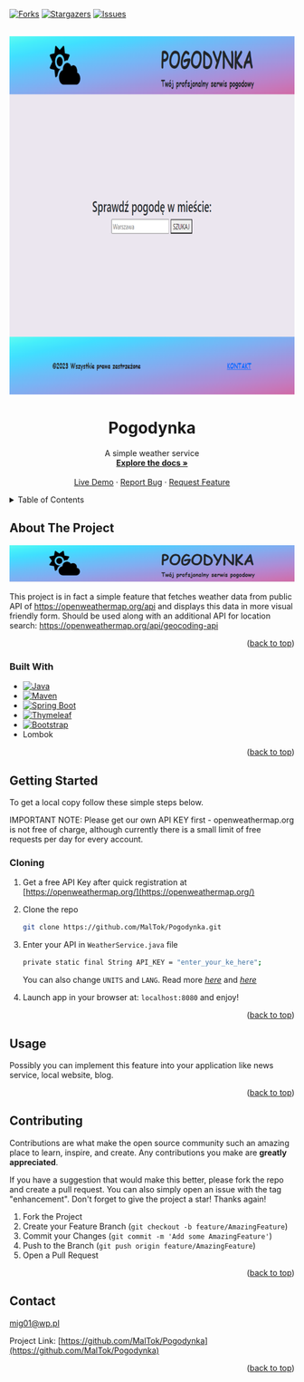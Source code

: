 <a name="readme-top"></a>

[![Forks][forks-shield]][forks-url]
[![Stargazers][stars-shield]][stars-url]
[![Issues][issues-shield]][issues-url]

<!-- PROJECT LOGO -->
<br />
<div style="text-align: center">
  <a href="https://github.com/MalTok/Pogodynka">
    <img src="images/logo.png" alt="Logo" width="800" height="632">
  </a>

<h1 style="text-align: center">Pogodynka</h1>

  <p>
    A simple weather service
<br />
    <a href="https://github.com/MalTok/Pogodynka"><strong>Explore the docs »</strong></a>
    <br />
    <br />
    <a href="https://youtu.be/_tduqGs1Pjc">Live Demo</a>
    ·
    <a href="https://github.com/MalTok/Pogodynka/issues">Report Bug</a>
    ·
    <a href="https://github.com/MalTok/Pogodynka/issues">Request Feature</a>
  </p>
</div>

<!-- TABLE OF CONTENTS -->
<details>
  <summary>Table of Contents</summary>
  <ol>
    <li>
      <a href="#about-the-project">About The Project</a>
      <ul>
        <li><a href="#built-with">Built With</a></li>
      </ul>
    </li>
    <li>
      <a href="#getting-started">Getting Started</a>
      <ul>
        <li><a href="#cloning">Cloning</a></li>
      </ul>
    </li>
    <li><a href="#usage">Usage</a></li>
    <li><a href="#contributing">Contributing</a></li>
    <li><a href="#contact">Contact</a></li>
  </ol>
</details>

<!-- ABOUT THE PROJECT -->

## About The Project

[![Product Name Screen Shot][product-screenshot]](https://github.com/MalTok/Pogodynka)

This project is in fact a simple feature that fetches weather data from public API of https://openweathermap.org/api and displays this data in more visual friendly form.
Should be used along with an additional API for location search: https://openweathermap.org/api/geocoding-api

<p style="text-align: right">(<a href="#readme-top">back to top</a>)</p>

### Built With

- [![Java][Java.com]][Java-url]
- [![Maven][Maven.apache.org]][Maven-url]
- [![Spring Boot][Spring.io]][Spring-url]
- [![Thymeleaf][Thymeleaf.org]][Thymeleaf-url]
- [![Bootstrap][Bootstrap.com]][Bootstrap-url]
- Lombok

<p style="text-align: right">(<a href="#readme-top">back to top</a>)</p>

<!-- GETTING STARTED -->

## Getting Started

To get a local copy follow these simple steps below.

IMPORTANT NOTE: Please get our own API KEY first - openweathermap.org is not free of charge, although currently there is a small limit of free requests per day for every account.

### Cloning

1. Get a free API Key after quick registration at [https://openweathermap.org/](https://openweathermap.org/)
2. Clone the repo
   ```sh
   git clone https://github.com/MalTok/Pogodynka.git
   ```
3. Enter your API in `WeatherService.java` file
   ```sh
   private static final String API_KEY = "enter_your_ke_here";
   ```
   You can also change `UNITS` and `LANG`. 
Read more [_here_](https://openweathermap.org/api/one-call-3#data) and [_here_](https://openweathermap.org/api/one-call-3#multi)

4. Launch app in your browser at: `localhost:8080` and enjoy!

<p style="text-align: right">(<a href="#readme-top">back to top</a>)</p>

<!-- USAGE EXAMPLES -->

## Usage

Possibly you can implement this feature into your application like news service, local website, blog.

<p style="text-align: right">(<a href="#readme-top">back to top</a>)</p>

<!-- CONTRIBUTING -->

## Contributing

Contributions are what make the open source community such an amazing place to learn, inspire, and create. Any contributions you make are **greatly appreciated**.

If you have a suggestion that would make this better, please fork the repo and create a pull request. You can also simply open an issue with the tag "enhancement".
Don't forget to give the project a star! Thanks again!

1. Fork the Project
2. Create your Feature Branch (`git checkout -b feature/AmazingFeature`)
3. Commit your Changes (`git commit -m 'Add some AmazingFeature'`)
4. Push to the Branch (`git push origin feature/AmazingFeature`)
5. Open a Pull Request

<p style="text-align: right">(<a href="#readme-top">back to top</a>)</p>

<!-- CONTACT -->

## Contact

mig01@wp.pl

Project Link: [https://github.com/MalTok/Pogodynka](https://github.com/MalTok/Pogodynka)

<p style="text-align: right">(<a href="#readme-top">back to top</a>)</p>

[forks-shield]: https://img.shields.io/github/forks/MalTok/Pogodynka.svg?style=for-the-badge
[forks-url]: https://github.com/MalTok/Pogodynka/network/members
[stars-shield]: https://img.shields.io/github/stars/MalTok/Pogodynka.svg?style=for-the-badge
[stars-url]: https://github.com/MalTok/Pogodynka/stargazers
[issues-shield]: https://img.shields.io/github/issues/MalTok/Pogodynka.svg?style=for-the-badge
[issues-url]: https://github.com/MalTok/Pogodynka/issues
[product-screenshot]: images/pogodynka.png
[Java.com]: https://www.java.com
[Java-url]: https://img.shields.io/badge/Java-%23F80000?style=for-the-badge&logo=oracle
[Maven.apache.org]: https://maven.apache.org
[Maven-url]: https://img.shields.io/badge/Maven-%23C71A36?style=for-the-badge&logo=apachemaven&logoColor=black
[Thymeleaf.org]: https://www.thymeleaf.org
[Thymeleaf-url]: https://img.shields.io/badge/Thymeleaf-%23005F0F?style=for-the-badge&logo=thymeleafhttps://img.shields.io/badge/Thymeleaf-%23005F0F?style=for-the-badge&logo=thymeleaf
[Bootstrap.com]: https://img.shields.io/badge/Bootstrap-563D7C?style=for-the-badge&logo=bootstrap&logoColor=white
[Bootstrap-url]: https://getbootstrap.com
[Spring.io]: https://spring.io/projects/spring-boot
[Spring-url]: https://img.shields.io/badge/Spring%20Boot-%236DB33F?style=for-the-badge&logo=springboot&logoColor=black